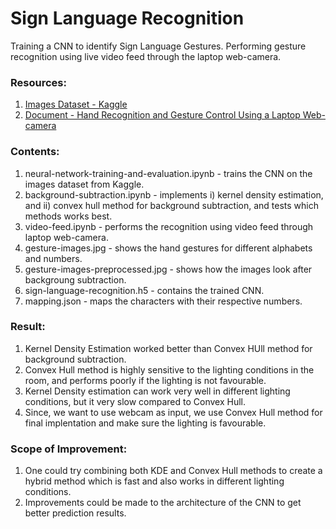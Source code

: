 # Sign Language Recognition
Training a CNN to identify Sign Language Gestures. Performing gesture recognition using live video feed through the laptop web-camera.

### Resources:
1. [Images Dataset - Kaggle](https://www.kaggle.com/ahmedkhanak1995/sign-language-gesture-images-dataset)
2. [Document - Hand Recognition and Gesture Control Using a Laptop Web-camera](https://web.stanford.edu/class/cs231a/prev_projects_2016/CS231A_Project_Final.pdf)

### Contents:
1. neural-network-training-and-evaluation.ipynb - trains the CNN on the images dataset from Kaggle.
2. background-subtraction.ipynb - implements i) kernel density estimation, and ii) convex hull method for background subtraction, and tests which methods works best.
3. video-feed.ipynb - performs the recognition using video feed through laptop web-camera.
4. gesture-images.jpg - shows the hand gestures for different alphabets and numbers.
5. gesture-images-preprocessed.jpg - shows how the images look after backgroung subtraction.
6. sign-language-recognition.h5 - contains the trained CNN.
7. mapping.json - maps the characters with their respective numbers.

### Result:
1. Kernel Density Estimation worked better than Convex HUll method for background subtraction.
2. Convex Hull method is highly sensitive to the lighting conditions in the room, and performs poorly if the lighting is not favourable.
3. Kernel Density estimation can work very well in different lighting conditions, but it very slow compared to Convex Hull.
4. Since, we want to use webcam as input, we use Convex Hull method for final implentation and make sure the lighting is favourable.

### Scope of Improvement:
1. One could try combining both KDE and Convex Hull methods to create a hybrid method which is fast and also works in different lighting conditions.
2. Improvements could be made to the architecture of the CNN to get better prediction results.
